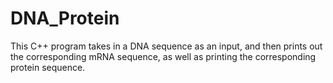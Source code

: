 # DNA_Protein
This C++ program takes in a DNA sequence as an input, and then prints out the corresponding mRNA sequence, as well as printing the corresponding protein sequence. 
